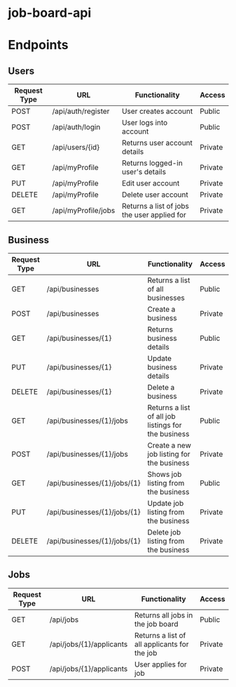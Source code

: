 # job-board-api

# Endpoints
## Users
| Request Type | URL                  | Functionality                                       | Access  |
|--------------|----------------------|-----------------------------------------------------|---------|
| POST         | /api/auth/register   | User creates account                                | Public  |
| POST         | /api/auth/login      | User logs into account                              | Public  |
| GET          | /api/users/{id}      | Returns user account details                        | Private |
| GET          | /api/myProfile       | Returns logged-in user's details                    | Private |
| PUT          | /api/myProfile       | Edit user account                                   | Private |
| DELETE       | /api/myProfile       | Delete user account                                 | Private |
| GET          | /api/myProfile/jobs  | Returns a list of jobs the user applied for         | Private |

## Business
| Request Type | URL                          | Functionality                                       | Access  |
|--------------|------------------------------|-----------------------------------------------------|---------|
| GET          | /api/businesses              | Returns a list of all businesses                    | Public  |
| POST         | /api/businesses              | Create a business                                   | Private |
| GET          | /api/businesses/{1}          | Returns business details                            | Public  |
| PUT          | /api/businesses/{1}          | Update business details                             | Private |
| DELETE       | /api/businesses/{1}          | Delete a business                                   | Private |
| GET          | /api/businesses/{1}/jobs     | Returns a list of all job listings for the business | Public  |
| POST         | /api/businesses/{1}/jobs     | Create a new job listing for the business           | Private |
| GET          | /api/businesses/{1}/jobs/{1} | Shows job listing from the business                 | Public  |
| PUT          | /api/businesses/{1}/jobs/{1} | Update job listing from the business                | Private |
| DELETE       | /api/businesses/{1}/jobs/{1} | Delete job listing from the business                | Private |

## Jobs
| Request Type | URL                       | Functionality                                       | Access  |
|--------------|---------------------------|-----------------------------------------------------|---------|
| GET          | /api/jobs                 | Returns all jobs in the job board                   | Public  |
| GET          | /api/jobs/{1}/applicants  | Returns a list of all applicants for the job        | Private |
| POST         | /api/jobs/{1}/applicants  | User applies for job                                | Private |
